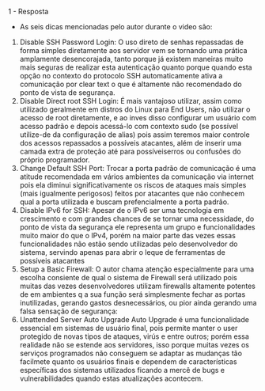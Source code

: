 1 - Resposta 

- As seis dicas mencionadas pelo autor durante o video são:

1. Disable SSH Password Login:
O uso direto de senhas repassadas de forma simples diretamente aos servidor vem se tornando uma prática amplamente desencorajada, tanto porque já existem maneiras muito mais seguras de realizar esta autenticação quanto porque quando esta opção no contexto do protocolo SSH automaticamente ativa a comunicação por clear text o que é altamente não recomendado do ponto de vista de segurança.
2. Disable Direct root SSH Login:
É mais vantajoso utilizar, assim como utilizado geralmente em distros do Linux para End Users, não utilizar o acesso de root diretamente, e ao inves disso configurar um usuário com acesso padrão e depois acessá-lo com contexto sudo (se possível utilize-de da configuração de alias) pois assim teremos maior controle dos acessos repassados a possíveis atacantes, além de inserir uma camada extra de proteção até para possíveiserros ou confusões do próprio programador. 
3. Change Default SSH Port:
Trocar a porta padrão de comunicação é uma atitude recomendada em vários ambientes da comunicação via internet pois ela diminui significativamente os riscos de ataques mais simples (mais igualmente perigosos) feitos por atacantes que não conhecem qual a porta utilizada e buscam prefencialmente a porta padrão. 
4. Disable IPv6 for SSH:
Apesar de o IPv6 ser uma tecnologia em crescimento e com grandes chances de se tornar uma necessidade, do ponto de vista da segurança ele representa um grupo e funcionalidades muito maior do que o IPv4, porém na maior parte das vezes essas funcionalidades não estão sendo utilizadas pelo desenvolvedor do sistema, servindo apenas para abrir o leque de ferramentas de possíveis atacantes
5. Setup a Basic Firewall:
O autor chama atenção especialmente para uma escolha consiente de qual o sistema de Firewall será utilizado pois muitas das vezes desenvolvedores utilizam firewalls altamente potentes de em ambientes q a sua função será simplesmente fechar as portas inutilizadas, gerando gastos desnecessários, ou pior ainda gerando uma  falsa sensação de segurança:
6. Unattended Server Auto Upgrade
Auto Upgrade é uma funcionalidade essencial em sistemas de usuário final, pois permite manter o user protegido de novas tipos de ataques, virús e entre outros; porém essa realidade não se estende aos servidores, isso porque muitas vezes os serviços programados não conseguem se adaptar as mudanças tão facilmete quanto os usuários finais e dependem de características específicas dos sistemas utilizados ficando a mercê de bugs e vulnerabilidades quando estas atualizações acontecem.